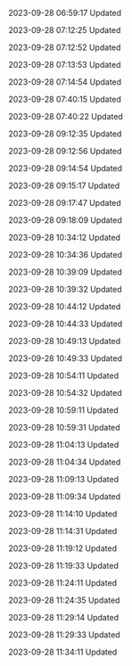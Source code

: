 2023-09-28 06:59:17 Updated

2023-09-28 07:12:25 Updated

2023-09-28 07:12:52 Updated

2023-09-28 07:13:53 Updated

2023-09-28 07:14:54 Updated

2023-09-28 07:40:15 Updated

2023-09-28 07:40:22 Updated

2023-09-28 09:12:35 Updated

2023-09-28 09:12:56 Updated

2023-09-28 09:14:54 Updated

2023-09-28 09:15:17 Updated

2023-09-28 09:17:47 Updated

2023-09-28 09:18:09 Updated

2023-09-28 10:34:12 Updated

2023-09-28 10:34:36 Updated

2023-09-28 10:39:09 Updated

2023-09-28 10:39:32 Updated

2023-09-28 10:44:12 Updated

2023-09-28 10:44:33 Updated

2023-09-28 10:49:13 Updated

2023-09-28 10:49:33 Updated

2023-09-28 10:54:11 Updated

2023-09-28 10:54:32 Updated

2023-09-28 10:59:11 Updated

2023-09-28 10:59:31 Updated

2023-09-28 11:04:13 Updated

2023-09-28 11:04:34 Updated

2023-09-28 11:09:13 Updated

2023-09-28 11:09:34 Updated

2023-09-28 11:14:10 Updated

2023-09-28 11:14:31 Updated

2023-09-28 11:19:12 Updated

2023-09-28 11:19:33 Updated

2023-09-28 11:24:11 Updated

2023-09-28 11:24:35 Updated

2023-09-28 11:29:14 Updated

2023-09-28 11:29:33 Updated

2023-09-28 11:34:11 Updated

